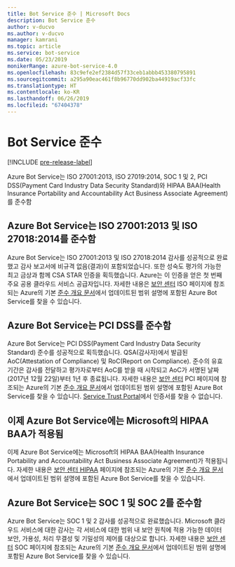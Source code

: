 ```yaml
---
title: Bot Service 준수 | Microsoft Docs
description: Bot Service 준수
author: v-ducvo
ms.author: v-ducvo
manager: kamrani
ms.topic: article
ms.service: bot-service
ms.date: 05/23/2019
monikerRange: azure-bot-service-4.0
ms.openlocfilehash: 83c9efe2ef2384d57f33ceb1abbb453380795891
ms.sourcegitcommit: a295a90eac461f8b96770dd902ba44919acf33fc
ms.translationtype: HT
ms.contentlocale: ko-KR
ms.lasthandoff: 06/26/2019
ms.locfileid: "67404378"
---
```

# <a name="bot-service-compliance"></a>Bot Service 준수

[!INCLUDE [pre-release-label](../includes/pre-release-label.md)]

Azure Bot Service는 ISO 27001:2013, ISO 27019:2014, SOC 1 및 2, PCI DSS(Payment Card Industry Data Security Standard)와 HIPAA BAA(Health Insurance Portability and Accountability Act Business Associate Agreement)를 준수함

## <a name="azure-bot-service-is-compliant-with-iso-270012013-and-iso-270182014"></a>Azure Bot Service는 ISO 27001:2013 및 ISO 27018:2014를 준수함 
Azure Bot Service는 ISO 27001:2013 및 ISO 27018:2014 감사를 성공적으로 완료했고 감사 보고서에 비규격 없음(결과)이 포함되었습니다. 또한 성숙도 평가의 가능한 최고 금상과 함께 CSA STAR 인증을 획득했습니다.  Azure는 이 인증을 얻은 첫 번째 주요 공용 클라우드 서비스 공급자입니다. 자세한 내용은 [보안 센터](https://www.microsoft.com/trustcenter/compliance/iso-iec-27001) ISO 페이지에 참조되는 Azure의 기본 [준수 개요 문서](https://gallery.technet.microsoft.com/Overview-of-Azure-c1be3942)에서 업데이트된 범위 설명에 포함된 Azure Bot Service를 찾을 수 있습니다.  
 
## <a name="azure-bot-service-is-compliant-with-pci-dss"></a>Azure Bot Service는 PCI DSS를 준수함
Azure Bot Service는 PCI DSS(Payment Card Industry Data Security Standard) 준수를 성공적으로 획득했습니다. QSA(감사자)에서 발급된 AoC(Attestation of Compliance) 및 RoC(Report on Compliance). 준수의 유효 기간은 감사를 전달하고 평가자로부터 AoC를 받을 때 시작되고 AoC가 서명된 날짜(2017년 12월 22일)부터 1년 후 종료됩니다. 자세한 내용은 [보안 센터](https://www.microsoft.com/trustcenter/compliance/iso-iec-27001) PCI 페이지에 참조되는 Azure의 기본 [준수 개요 문서](https://gallery.technet.microsoft.com/Overview-of-Azure-c1be3942)에서 업데이트된 범위 설명에 포함된 Azure Bot Service를 찾을 수 있습니다.  [Service Trust Portal](https://servicetrust.microsoft.com/)에서 인증서를 찾을 수 없습니다.
 
## <a name="azure-bot-service-is-now-covered-under-microsofts-hipaa-baa"></a>이제 Azure Bot Service에는 Microsoft의 HIPAA BAA가 적용됨
이제 Azure Bot Service에는 Microsoft의 HIPAA BAA(Health Insurance Portability and Accountability Act Business Associate Agreement)가 적용됩니다. 자세한 내용은 [보안 센터 HIPAA](https://www.microsoft.com/TrustCenter/Compliance/HIPAA) 페이지에 참조되는 Azure의 기본 [준수 개요 문서](https://gallery.technet.microsoft.com/Overview-of-Azure-c1be3942)에서 업데이트된 범위 설명에 포함된 Azure Bot Service를 찾을 수 있습니다.  


## <a name="azure-bot-service-is-compliant-with-soc-1-and-soc-2"></a>Azure Bot Service는 SOC 1 및 SOC 2를 준수함 
Azure Bot Service는 SOC 1 및 2 감사를 성공적으로 완료했습니다. Microsoft 클라우드 서비스에 대한 감사는 각 서비스에 대한 범위 내 보안 원칙에 적용 가능한 데이터 보안, 가용성, 처리 무결성 및 기밀성의 제어를 대상으로 합니다. 자세한 내용은 [보안 센터](https://www.microsoft.com/trustcenter/compliance/iso-iec-27001) SOC 페이지에 참조되는 Azure의 기본 [준수 개요 문서](https://gallery.technet.microsoft.com/Overview-of-Azure-c1be3942)에서 업데이트된 범위 설명에 포함된 Azure Bot Service를 찾을 수 있습니다.  
 
